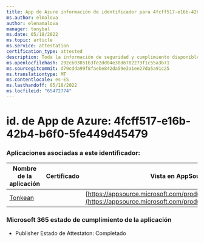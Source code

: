```yaml
---
title: App de Azure información de identificador para 4fcff517-e16b-42b4-b6f0-5fe449d45479
ms.author: elmalova
author: elenamalova
manager: tonybal
ms.date: 05/18/2022
ms.topic: article
ms.service: attestation
certification_type: attested
description: Toda la información de seguridad y cumplimiento disponible para 4fcff517-e16b-42b4-b6f0-5fe449d45479.
ms.openlocfilehash: 292cb03851b3fe2dd04e30d6782273f1c55a3b71
ms.sourcegitcommit: d79cdda99f8faebe842da59e3a1ee27da5a91c25
ms.translationtype: MT
ms.contentlocale: es-ES
ms.lasthandoff: 05/18/2022
ms.locfileid: "65472774"
---
```

# <a name="azure-app-id-4fcff517-e16b-42b4-b6f0-5fe449d45479"></a>id. de App de Azure: 4fcff517-e16b-42b4-b6f0-5fe449d45479


### <a name="apps-associated-with-this-id"></a>Aplicaciones asociadas a este identificador:
| **Nombre de la aplicación** | **Certificado** | **Vista en AppSource** |
|--------------|---------------|-----------------------|
| [Tonkean](../forward/WA104381749.md) |  | [https://appsource.microsoft.com/product/office/WA104381749](https://appsource.microsoft.com/product/office/WA104381749) |

### <a name="microsoft-365-app-compliance-status"></a>Microsoft 365 estado de cumplimiento de la aplicación
- Publisher Estado de Attestaton: Completado
